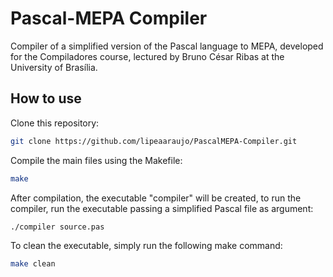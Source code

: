 # Pascal-MEPA Compiler

Compiler of a simplified version of the Pascal language to MEPA, developed for the Compiladores course, lectured by Bruno César Ribas at the University of Brasília.

## How to use

Clone this repository:
```bash
git clone https://github.com/lipeaaraujo/PascalMEPA-Compiler.git
```

Compile the main files using the Makefile:

```bash
make
```
After compilation, the executable "compiler" will be created, to run the compiler, run the executable passing a simplified Pascal file as argument:

```bash
./compiler source.pas
```
To clean the executable, simply run the following make command:

```bash
make clean
```
